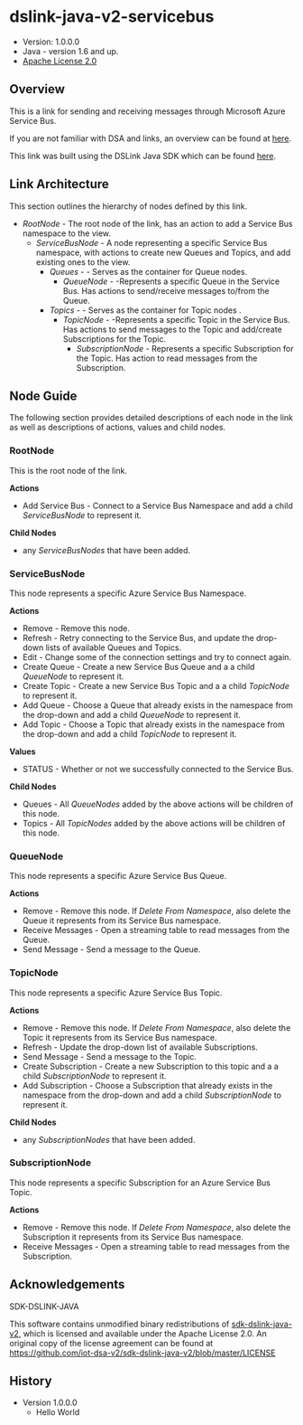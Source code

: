 # dslink-java-v2-servicebus

* Version: 1.0.0.0
* Java - version 1.6 and up.
* [Apache License 2.0](http://www.apache.org/licenses/LICENSE-2.0)


## Overview

This is a link for sending and receiving messages through Microsoft Azure Service Bus.

If you are not familiar with DSA and links, an overview can be found at
[here](http://iot-dsa.org/get-started/how-dsa-works).

This link was built using the DSLink Java SDK which can be found
[here](https://github.com/iot-dsa-v2/sdk-dslink-java-v2).


## Link Architecture

This section outlines the hierarchy of nodes defined by this link.

- _RootNode_ - The root node of the link, has an action to add a Service Bus namespace to the view.
  - _ServiceBusNode_ - A node representing a specific Service Bus namespace, with actions to create new Queues and Topics, and add existing ones to the view.
    - _Queues_ - - Serves as the container for Queue nodes.
      - _QueueNode_ - -Represents a specific Queue in the Service Bus. Has actions to send/receive messages to/from the Queue.
    - _Topics_ - - Serves as the container for Topic nodes .
      - _TopicNode_ - -Represents a specific Topic in the Service Bus. Has actions to send messages to the Topic and add/create Subscriptions for the Topic.
        - _SubscriptionNode_ - Represents a specific Subscription for the Topic. Has action to read messages from the Subscription.


## Node Guide

The following section provides detailed descriptions of each node in the link as well as
descriptions of actions, values and child nodes.


### RootNode

This is the root node of the link.

**Actions**
- Add Service Bus - Connect to a Service Bus Namespace and add a child _ServiceBusNode_ to represent it. 

**Child Nodes**
 - any _ServiceBusNodes_ that have been added.

### ServiceBusNode

This node represents a specific Azure Service Bus Namespace.

**Actions**
- Remove - Remove this node.
- Refresh - Retry connecting to the Service Bus, and update the drop-down lists of available Queues and Topics.
- Edit - Change some of the connection settings and try to connect again.
- Create Queue - Create a new Service Bus Queue and a a child _QueueNode_ to represent it.
- Create Topic - Create a new Service Bus Topic and a a child _TopicNode_ to represent it.
- Add Queue - Choose a Queue that already exists in the namespace from the drop-down and add a child _QueueNode_ to represent it.
- Add Topic - Choose a Topic that already exists in the namespace from the drop-down and add a child _TopicNode_ to represent it.

**Values**
- STATUS - Whether or not we successfully connected to the Service Bus.

**Child Nodes**
- Queues - All _QueueNodes_ added by the above actions will be children of this node.
- Topics - All _TopicNodes_ added by the above actions will be children of this node.

### QueueNode

This node represents a specific Azure Service Bus Queue.

**Actions**
- Remove - Remove this node. If _Delete From Namespace_, also delete the Queue it represents from its Service Bus namespace.
- Receive Messages - Open a streaming table to read messages from the Queue.
- Send Message - Send a message to the Queue.

### TopicNode

This node represents a specific Azure Service Bus Topic.

**Actions**
- Remove - Remove this node. If _Delete From Namespace_, also delete the Topic it represents from its Service Bus namespace.
- Refresh - Update the drop-down list of available Subscriptions.
- Send Message - Send a message to the Topic.
- Create Subscription - Create a new Subscription to this topic and a a child _SubscriptionNode_ to represent it.
- Add Subscription - Choose a Subscription that already exists in the namespace from the drop-down and add a child _SubscriptionNode_ to represent it.

**Child Nodes**
 - any _SubscriptionNodes_ that have been added.
 
### SubscriptionNode

This node represents a specific Subscription for an Azure Service Bus Topic.

**Actions**
- Remove - Remove this node. If _Delete From Namespace_, also delete the Subscription it represents from its Service Bus namespace.
- Receive Messages - Open a streaming table to read messages from the Subscription.


## Acknowledgements

SDK-DSLINK-JAVA

This software contains unmodified binary redistributions of 
[sdk-dslink-java-v2](https://github.com/iot-dsa-v2/sdk-dslink-java-v2), which is licensed 
and available under the Apache License 2.0. An original copy of the license agreement can be found 
at https://github.com/iot-dsa-v2/sdk-dslink-java-v2/blob/master/LICENSE

## History

* Version 1.0.0.0
  - Hello World

